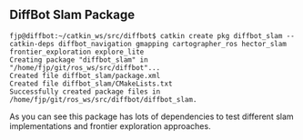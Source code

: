 ## DiffBot Slam Package

```console
fjp@diffbot:~/catkin_ws/src/diffbot$ catkin create pkg diffbot_slam --catkin-deps diffbot_navigation gmapping cartographer_ros hector_slam frontier_exploration explore_lite
Creating package "diffbot_slam" in "/home/fjp/git/ros_ws/src/diffbot"...
Created file diffbot_slam/package.xml
Created file diffbot_slam/CMakeLists.txt
Successfully created package files in /home/fjp/git/ros_ws/src/diffbot/diffbot_slam.
```

As you can see this package has lots of dependencies to test different slam implementations and frontier exploration approaches.

